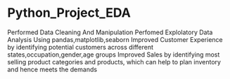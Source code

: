 # Python_Project_EDA

Performed Data Cleaning And Manipulation
Perfomed Explolatory Data Analysis Using pandas,matplotlib,seaborn
Improved Customer Experience by identifying potential customers across different states,occupation,gender,age groups
Improved Sales by identifying most selling product categories and products, which can help to plan inventory and hence meets the demands
